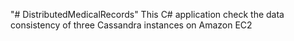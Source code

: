"# DistributedMedicalRecords" 
This C# application check the data consistency of three Cassandra instances on Amazon EC2
